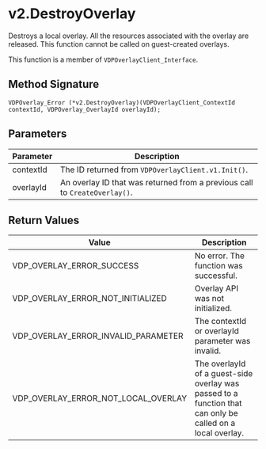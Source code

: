 # v2.DestroyOverlay

Destroys a local overlay. All the resources associated with the overlay are released. This function cannot be called on guest-created overlays.

This function is a member of `VDPOverlayClient_Interface`.

## Method Signature
```
VDPOverlay_Error (*v2.DestroyOverlay)(VDPOverlayClient_ContextId contextId, VDPOverlay_OverlayId overlayId);
```

## Parameters

| Parameter | Description |
| --------- | ----------- |
| contextId | The ID returned from `VDPOverlayClient.v1.Init()`. |
| overlayId	| An overlay ID that was returned from a previous call to `CreateOverlay()`. |

## Return Values

| Value | Description |
| ----- | ----------- |
| VDP_OVERLAY_ERROR_SUCCESS | No error. The function was successful. |
| VDP_OVERLAY_ERROR_NOT_INITIALIZED	| Overlay API was not initialized. |
| VDP_OVERLAY_ERROR_INVALID_PARAMETER | The contextId or overlayId parameter was invalid. |
| VDP_OVERLAY_ERROR_NOT_LOCAL_OVERLAY | The overlayId of a guest-side overlay was passed to a function that can only be called on a local overlay. |


